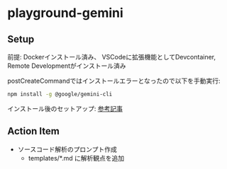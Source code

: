 # playground-gemini

## Setup

前提: Dockerインストール済み、 VSCodeに拡張機能としてDevcontainer, Remote Developmentがインストール済み

postCreateCommandではインストールエラーとなったので以下を手動実行:

```bash
npm install -g @google/gemini-cli
```

インストール後のセットアップ: [参考記事](https://blog.g-gen.co.jp/entry/gemini-cli-explained)

## Action Item

- ソースコード解析のプロンプト作成
  - templates/*.md に解析観点を追加
